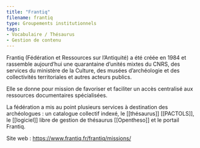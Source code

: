 ```yaml
---
title: "Frantiq"
filename: frantiq
type: Groupements institutionnels
tags:
- Vocabulaire / Thésaurus
- Gestion de contenu
---
```


Frantiq (Fédération et Ressources sur l’Antiquité) a été créée en 1984 et rassemble aujourd’hui une quarantaine d’unités mixtes du CNRS, des services du ministère de la Culture, des musées d’archéologie et des collectivités territoriales et autres acteurs publics. 

Elle se donne pour mission de favoriser et faciliter un accès centralisé aux ressources documentaires spécialisées. 

La fédération a mis au point plusieurs services à destination des archéologues : un catalogue collectif indexé, le [[thésaurus]] [[PACTOLS]], le [[logiciel]] libre de gestion de thésaurus [[Opentheso]] et le portail Frantiq.

Site web : <https://www.frantiq.fr/frantiq/missions/>

